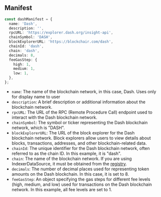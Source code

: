 ## Manifest

```typescript
const dashManifest = {
  name: 'Dash',
  description: '',
  rpcURL: 'https://explorer.dash.org/insight-api',
  chainSymbol: 'DASH',
  blockExplorerURL: 'https://blockchair.com/dash',
  chainId: 'dash',
  chain: 'dash',
  decimals: 8,
  feeGasStep: {
    high: 1,
    medium: 1,
    low: 1,
  },
};
```

- `name`: The name of the blockchain network, in this case, Dash. Uses only for display name to user
- `description`: A brief description or additional information about the blockchain network.
- `rpcURL`: The URL of the RPC (Remote Procedure Call) endpoint used to interact with the Dash blockchain network.
- `chainSymbol`: The symbol or ticker representing the Dash blockchain network, which is "DASH".
- `blockExplorerURL`: The URL of the block explorer for the Dash blockchain network. Block explorers allow users to view details about blocks, transactions, addresses, and other blockchain-related data.
- `chainId`: The unique identifier for the Dash blockchain network, often referred to as the chain ID. In this example, it is "dash".
- `chain`: The name of the blockchain network. If you are using IndexerDataSource, it must be obtained from the [registry](https://github.com/XDeFi-tech/xdefi-registry/blob/main/chains.json).
- `decimals`: The number of decimal places used for representing token amounts on the Dash blockchain. In this case, it is set to 8.
- `feeGasStep`: An object specifying the gas steps for different fee levels (high, medium, and low) used for transactions on the Dash blockchain network. In this example, all fee levels are set to 1.
